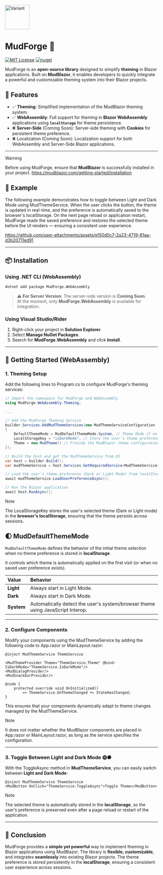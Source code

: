 <img height="80" width="80" src="https://github.com/user-attachments/assets/08bee777-7be0-4001-b8a2-05f75dd321c1" alt="Variant">

# MudForge 🔨
[![MIT License](https://img.shields.io/badge/License-MIT-green.svg)](https://choosealicense.com/licenses/mit/)
[![nuget](https://img.shields.io/badge/nuget-v1.0.0-blue.svg)](https://www.nuget.org/packages/MudForge.WebAssembly)

MudForge is an **open-source library** designed to simplify **theming** in Blazor applications. Built on **MudBlazor**, it enables developers to quickly integrate a powerful and customizable theming system into their Blazor projects.


## 🎨 **Features**
- ✅ **Theming**: Simplified implementation of the MudBlazor theming system.
- ✅ **WebAssembly**: Full support for theming in **Blazor WebAssembly** applications using **`localStorage`** for theme persistence.
- ❌ **Server-Side** (Coming Soon): Server-side theming with **Cookies** for persistent theme preference.
- ❌ Localization (Coming Soon): Localization support for both WebAssembly and Server-Side Blazor applications.
---

> [!WARNING]  
> Before using MudForge, ensure that **MudBlazor** is successfully installed in your project. https://mudblazor.com/getting-started/installation

## 🧪 **Example**
The following example demonstrates how to toggle between Light and Dark Mode using MudThemeService.
When the user clicks the button, the theme is updated in real-time, and the preference is automatically saved to the browser's localStorage. On the next page reload or application restart, MudForge reads the saved preference and restores the selected theme before the UI renders — ensuring a consistent user experience.

https://github.com/user-attachments/assets/e150d0c7-2a23-4719-81aa-d3b20711ed91

---

## 📦 **Installation**
### **Using .NET CLI (WebAssembly)**
```bash
dotnet add package MudForge.WebAssembly
```
> ⚠️ **For Server Version**: The server-side version is **Coming Soon**.  
> At the moment, only **MudForge.WebAssembly** is available for integration.

### **Using Visual Studio/Rider**
1. Right-click your project in **Solution Explorer**.
2. Select **Manage NuGet Packages**.
3. Search for **MudForge.WebAssembly** and click **Install**.

---

## 👋 **Getting Started (WebAssembly)**

### **1. Theming Setup**
Add the following lines to Program.cs to configure MudForge's theming services:

```csharp
// Import the namespace for MudForge and WebAssembly
using MudForge.WebAssembly.Theming;

...

// Add the MudForge Theming Service
builder.Services.AddMudThemeServices(new MudThemeServiceConfiguration
{
    DefaultThemeMode = MudDefaultThemeMode.System, // Theme Mode if no localStorage was set
    LocalStorageKey = "isDarkMode", // Store the user's theme preference in localStorage
    Theme = new MudTheme() // Provide the MudBlazor theme configuration – in our case, the default
});

// Build the host and get the MudThemeService from DI
var host = builder.Build();
var mudThemeService = host.Services.GetRequiredService<MudThemeService>();

// Load the user's theme preference (Dark or Light Mode) from localStorage
await mudThemeService.LoadUserPreferenceAsync();

// Run the Blazor application
await host.RunAsync();
```

> [!NOTE]  
> The LocalStorageKey stores the user's selected theme (Dark or Light mode) in the **browser's localStorage**, ensuring that the theme persists across sessions.

## 🌓 MudDefaultThemeMode

`MudDefaultThemeMode` defines the behavior of the initial theme selection when no theme preference is stored in **localStorage**.

It controls which theme is automatically applied on the first visit (or when no saved user preference exists).

| Value | Behavior |
|:--|:--|
| **Light** | Always start in Light Mode. |
| **Dark** | Always start in Dark Mode. |
| **System** | Automatically detect the user's system/browser theme using JavaScript Interop. |

---

### **2. Configure Components**
Modify your components using the MudThemeService by adding the following code to App.razor or MainLayout.razor:

```razor
@inject MudThemeService ThemeService

<MudThemeProvider Theme="ThemeService.Theme" @bind-IsDarkMode="ThemeService.IsDarkMode"/>
<MudDialogProvider/>
<MudSnackbarProvider/>

@code {
    protected override void OnInitialized()
        => ThemeService.OnThemeChanged += StateHasChanged;
}
```

This ensures that your components dynamically adapt to theme changes managed by the MudThemeService.

> [!NOTE]  
> It does not matter whether the MudBlazor components are placed in App.razor or MainLayout.razor, as long as the service specifies the configuration.

---

### **3. Toggle Between Light and Dark Mode** 🌞🌑
With the ToggleAsync method in **MudThemeService**, you can easily switch between **Light and Dark Mode**:

```razor
@inject MudThemeService ThemeService
<MudButton OnClick="ThemeService.ToggleAsync">Toggle Theme</MudButton>
```
> [!NOTE]  
> The selected theme is automatically stored in the **localStorage**, so the user’s preference is preserved even after a page reload or restart of the application.

---

## 🎯 **Conclusion**
MudForge provides a **simple yet powerful** way to implement theming in Blazor applications using MudBlazor. The library is **flexible, customizable**, and integrates **seamlessly** into existing Blazor projects. The theme preference is stored persistently in the **localStorage**, ensuring a consistent user experience across sessions.
